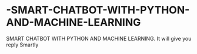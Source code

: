 # -SMART-CHATBOT-WITH-PYTHON-AND-MACHINE-LEARNING
SMART CHATBOT WITH PYTHON AND MACHINE LEARNING. It will give you reply Smartly
